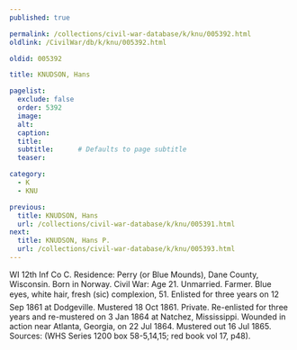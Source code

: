 ```yaml
---
published: true

permalink: /collections/civil-war-database/k/knu/005392.html
oldlink: /CivilWar/db/k/knu/005392.html

oldid: 005392

title: KNUDSON, Hans

pagelist:
  exclude: false
  order: 5392
  image: 
  alt:
  caption:
  title:
  subtitle:      # Defaults to page subtitle
  teaser:

category: 
  - K 
  - KNU

previous:
  title: KNUDSON, Hans
  url: /collections/civil-war-database/k/knu/005391.html  
next:
  title: KNUDSON, Hans P.
  url: /collections/civil-war-database/k/knu/005393.html   
---
```

WI 12th Inf Co C. Residence: Perry (or Blue Mounds), Dane County, Wisconsin. Born in Norway. Civil War: Age 21. Unmarried. Farmer. Blue eyes, white hair, fresh (sic) complexion, 5&#146;1&#148;. Enlisted for three years on 12 Sep 1861 at Dodgeville. Mustered 18 Oct 1861. Private. Re-enlisted for three years and re-mustered on 3 Jan 1864 at Natchez, Mississippi. Wounded in action near Atlanta, Georgia, on 22 Jul 1864. Mustered out 16 Jul 1865. Sources: (WHS Series 1200 box 58-5,14,15; red book vol 17, p48).